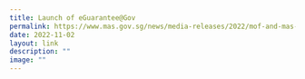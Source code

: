 ```yaml
---
title: Launch of eGuarantee@Gov
permalink: https://www.mas.gov.sg/news/media-releases/2022/mof-and-mas-launch-process-to-digitalise-bankers-guarantees-and-insurance-bonds/
date: 2022-11-02
layout: link
description: ""
image: ""
---
```


